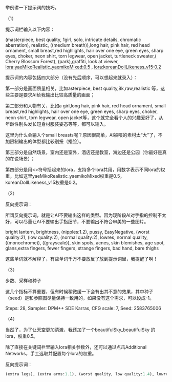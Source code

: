 举例讲一下提示词的技巧。

（1）

提示词栏输入以下内容：

(masterpiece, best quality, 1girl, solo, intricate details, chromatic aberration), realistic, ((medium breath)),long hair, pink hair, red head ornament, small breast,red highlights, hair over one eye, green eyes, sharp eyes, choker, neon shirt, torn legwear, open jacket, turtleneck sweater,( Cherry Blossom Forest), (park),graffiti, look at viewer, <lora:yaeMikoRealistic_yaemikoMixed:0.5> , <lora:koreanDollLikeness_v15:0.2>

提示词的内容包括四大部分（没有先后顺序，可以想起来就录入）：

第一部分是画面质量相关，比如asterpiece, best quality,8k,raw,realistic 等，这些主要是要求AI给我输出比较高质量的画面；

第二部分和人物有关，比如a girl,long hair, pink hair, red head ornament, small breast,red highlights, hair over one eye, green eyes, sharp eyes, choker, neon shirt, torn legwear, open jacket等，这个就完全看个人的兴趣爱好了，从年龄性别头发长短身材服装姿态等等，都可以输入。

这里为什么会输入个small breasts呢？原因很简单，AI被喂的素材太“大”了，不加限制输出的体型都比较别扭（捂脸）。

第三部分是自然场景，室内还是室外，酒店还是教室，海边还是公园（你最好是真的在说场景）；

第四部分是用<>符号括起来的lora，支持多个lora共用，用数字表示不同lora的权重，比如这里yaeMikoRealistic_yaemikoMixed权重是0.5，koreanDollLikeness_v15权重是0.2。

（2）

反向提示词：

所谓反向提示词，就是让AI不要输出这样的类型。因为现阶段AI对手指的控制不太好，可以尽量让AI不要输出手指细节，不要输出不符合审美的一些图片。

bright lantern, brightness, (nipples:1.2), pussy, EasyNegative, (worst quality:2), (low quality:2), (normal quality:2), lowres, normal quality, ((monochrome)), ((grayscale)), skin spots, acnes, skin blemishes, age spot, glans,extra fingers, fewer fingers, strange fingers, bad hand, bare thighs 

这些单词就不解释了，有些单词千万不要放反了放到提示词里，我提醒了啊！

（3）

步数、采样和种子

这几个指标不算重要，但有时候稍微缓一下会有出其不意的效果，其中种子（seed）是和参照图尽量保持一致用的，如果没有这个需求，可以设成-1。

Steps: 28, Sampler: DPM++ SDE Karras, CFG scale: 7, Seed: 2583765006

（4）



当然了，为了让天空更加清澈，我还加了一个beautifulSky_beautifulSky 的lora，权重0.5。

除了直接在关键词栏里输入lora相关参数外，还可以通过点击Additional Networks，手工选取并配置每个lora的权重。



反向提示词：

```python
(extra legs), (extra arms:1.1), (worst quality, low quality:1.4), lowres, acnes, skin blemishes, age spot, glans,extra fingers,fewer fingers,strange fingers, ((grayscale)), (bad legs:1.5), (bad hands:1.5), (3_hands:1.5), (bad foot:1.5), (3_foots:1.5), poorly drawn,out of frame, unclear eyes, poorly drawn,cloned face,bad face, (EasyNegative:1.2),(Bad_Prompt_v2:0.8),(Bad_Hands_5),sketch by Bad_Artist, watermark, signature, text, logo,contact, (extra limbs),monochrome,missing arms,(((missing legs))), lowres, bad anatomy, bad hands, text, error, extra digit, fewer digits, cropped, jpeg artifacts, signature, watermark, username, (depth of field, bokeh, blurry:1.4),blurry background,bandages, missing fingers, extra digit,fewer digits,cropped, blurry,long neck, Humpbacked, missing limb, mutated
```

